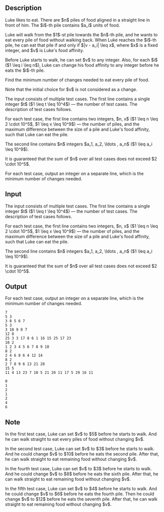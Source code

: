 ## Description

<div><p>Luke likes to eat. There are $n$ piles of food aligned in a straight line in front of him. The $i$-th pile contains $a_i$ units of food. </p><p>Luke will walk from the $1$-st pile towards the $n$-th pile, and he wants to eat every pile of food without walking back. When Luke reaches the $i$-th pile, he can eat that pile if and only if $|v - a_i| \leq x$, where $x$ is a fixed integer, and $v$ is Luke's food affinity.</p><p>Before Luke starts to walk, he can set $v$ to any integer. Also, for each $i$ ($1 \leq i \leq n$), Luke can <span class="tex-font-style-it">change</span> his food affinity to any integer <span class="tex-font-style-bf">before</span> he eats the $i$-th pile.</p><p>Find the minimum number of <span class="tex-font-style-it">changes</span> needed to eat every pile of food.</p><p>Note that the initial choice for $v$ is <span class="tex-font-style-bf">not</span> considered as a change.</p></div><div class="input-specification"><p>The input consists of multiple test cases. The first line contains a single integer $t$ ($1 \leq t \leq 10^4$) — the number of test cases. The description of test cases follows.</p><p>For each test case, the first line contains two integers, $n, x$ ($1 \leq n \leq 2 \cdot 10^5$, $1 \leq x \leq 10^9$) — the number of piles, and the maximum difference between the size of a pile and Luke's food affinity, such that Luke can eat the pile.</p><p>The second line contains $n$ integers $a_1, a_2, \ldots , a_n$ ($1 \leq a_i \leq 10^9$).</p><p>It is guaranteed that the sum of $n$ over all test cases does not exceed $2 \cdot 10^5$.</p></div><div class="output-specification"><p>For each test case, output an integer on a separate line, which is the minimum number of changes needed.</p></div>

## Input

<p>The input consists of multiple test cases. The first line contains a single integer $t$ ($1 \leq t \leq 10^4$) — the number of test cases. The description of test cases follows.</p><p>For each test case, the first line contains two integers, $n, x$ ($1 \leq n \leq 2 \cdot 10^5$, $1 \leq x \leq 10^9$) — the number of piles, and the maximum difference between the size of a pile and Luke's food affinity, such that Luke can eat the pile.</p><p>The second line contains $n$ integers $a_1, a_2, \ldots , a_n$ ($1 \leq a_i \leq 10^9$).</p><p>It is guaranteed that the sum of $n$ over all test cases does not exceed $2 \cdot 10^5$.</p>

## Output

<p>For each test case, output an integer on a separate line, which is the minimum number of changes needed.</p>





```input1|2,3,6,7,10,11,14,15
7
5 3
3 8 5 6 7
5 3
3 10 9 8 7
12 8
25 3 3 17 8 6 1 16 15 25 17 23
10 2
1 2 3 4 5 6 7 8 9 10
8 2
2 4 6 8 6 4 12 14
8 2
2 7 8 9 6 13 21 28
15 5
11 4 13 23 7 10 5 21 20 11 17 5 29 16 11
```




```output1
0
1
2
1
2
4
6
```



## Note

<p>In the first test case, Luke can set $v$ to $5$ before he starts to walk. And he can walk straight to eat every piles of food without changing $v$.</p><p>In the second test case, Luke can set $v$ to $3$ before he starts to walk. And he could change $v$ to $10$ before he eats the second pile. After that, he can walk straight to eat remaining food without changing $v$.</p><p>In the fourth test case, Luke can set $v$ to $3$ before he starts to walk. And he could change $v$ to $8$ before he eats the sixth pile. After that, he can walk straight to eat remaining food without changing $v$.</p><p>In the fifth test case, Luke can set $v$ to $4$ before he starts to walk. And he could change $v$ to $6$ before he eats the fourth pile. Then he could change $v$ to $12$ before he eats the seventh pile. After that, he can walk straight to eat remaining food without changing $v$.</p>
